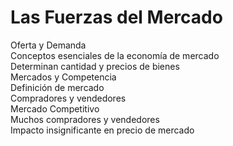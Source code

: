 <!DOCTYPE html>
<html>
<head>
<style>
  /* Estilos para los nodos */
  ul {
    list-style-type: none;
    padding: 0;
  }
  
  li {
    margin-left: 20px;
    position: relative;
  }
  
  li::before {
    content: "";
    position: absolute;
    left: -10px;
    top: 5px;
    border-left: 2px solid black;
    height: 10px;
  }
  
  /* Estilos para el título */
  h1 {
    text-align: center;
  }
</style>
</head>
<body>
  <h1>Las Fuerzas del Mercado</h1>
  <ul>
    <li>Oferta y Demanda
      <ul>
        <li>Conceptos esenciales de la economía de mercado</li>
        <li>Determinan cantidad y precios de bienes</li>
      </ul>
    </li>
    <li>Mercados y Competencia
      <ul>
        <li>Definición de mercado</li>
        <li>Compradores y vendedores</li>
      </ul>
    </li>
    <li>Mercado Competitivo
      <ul>
        <li>Muchos compradores y vendedores</li>
        <li>Impacto insignificante en precio de mercado</li>
      </ul>
    </li>
    <!-- Continuar con más elementos -->
  </ul>
</body>
</html>
